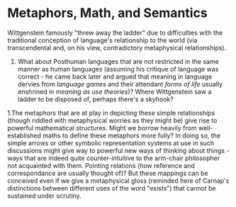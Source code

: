 # Metaphors, Math, and Semantics

Wittgenstein famously "threw away the ladder" due to difficulties with the traditional conception of language's relationship to the world (via transcendental and, on his view, contradictory metaphysical relationships).

1. What about Posthuman languages that are not restricted in the same manner as human languages (assuming his critique of language was correct - he came back later and argued that meaning in language dervies from *language games* and their attendant *forms of life* usually enshrined in *meaning as use theories*)? Where Wittgenstein saw a ladder to be disposed of, perhaps there's a skyhook?

1.The metaphors that are at play in depicting these simple relationships (though riddled with metaphysical worries as they might be) give rise to powerful mathematical structures. Might we borrow heavily from well-established maths to define these metaphors more fully? In doing so, the simple arrows or other symbolic representation systems at use in such discussions might give way to powerful new ways of thinking about things - ways that are indeed quite counter-intuitive to the arm-chair philosopher not acquainted with them. Pointing relations (how reference and correspondance are usually thought of)? But these mappings can be conceived even if we give a metaphysical gloss (reminded here of Carnap's distinctions between different uses of the word "exists") that cannot be sustained under scrutiny.

